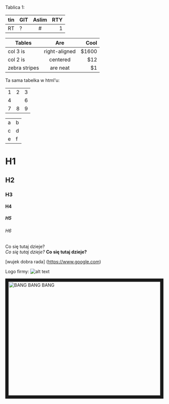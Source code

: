 
Tablica 1:

| tin | GIT | Aslim | RTY |
| --- | --- |:-----:| ---:|
| RT  |  ?  |   #   |  1  |



| Tables        | Are           | Cool  |
| ------------- |:-------------:| -----:|
| col 3 is      | right-aligned | $1600 |
| col 2 is      | centered      |   $12 |
| zebra stripes | are neat      |    $1 |

Ta sama tabelka w html'u:

<TABLE>
  <TR><TD>1 <TD>2 <TD>3
  <TR><TD colspan="2">4 <TD>6
  <TR><TD>7 <TD>8 <TD>9
</TABLE>

<TABLE>
  <TR><TD>a <TD>b
  <TR><TD>c <TD>d
  <TR><TD>e <TD>f
</TABLE>

# H1
## H2
### H3
#### H4
##### H5
###### H6
Co się tutaj dzieje?  
*Co się tutaj dzieje?*
**Co się tutaj dzieje?**

[wujek dobra rada] (https://www.google.com)

[logo]: http://fc07.deviantart.net/fs70/i/2010/206/c/d/Pixel_Mario_by_FinalGamers_2012.jpg "MARIO"

Logo firmy: 
![alt text][logo]



<a href="http://www.youtube.com/watch?feature=player_embedded&v=4bbmOdbYooQ
" target="_blank"><img src="http://img.youtube.com/vi/4bbmOdbYooQ/0.jpg" 
alt="BANG BANG BANG" width="480" height="360" border="10" /></a>

